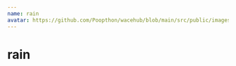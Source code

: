 ```yaml
---
name: rain
avatar: https://github.com/Poopthon/wacehub/blob/main/src/public/images/team_profiles/rain.png
---
```


# rain
